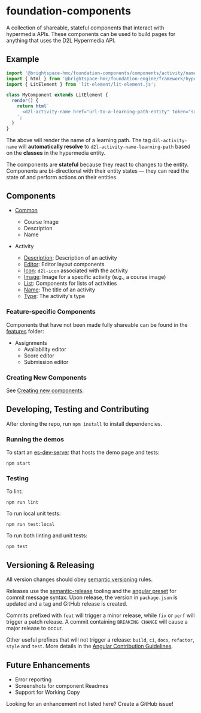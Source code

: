 # foundation-components

A collection of shareable, stateful components that interact with hypermedia APIs. These components can be used to build pages for anything that uses the D2L Hypermedia API.

## Example

```js
import '@brightspace-hmc/foundation-components/components/activity/name/d2l-activity-name.js';
import { html } from '@brightspace-hmc/foundation-engine/framework/hypermedia-components.js';
import { LitElement } from 'lit-element/lit-element.js';

class MyComponent extends LitElement {
  render() {
    return html`
      <d2l-activity-name href="url-to-a-learning-path-entity" token="some-token"></d2l-activity-name>
    `;
  }
}
```

The above will render the name of a learning path. The tag `d2l-activity-name` will **automatically resolve** to `d2l-activity-name-learning-path` based on the **classes** in the hypermedia entity.

The components are **stateful** because they react to changes to the entity. Components are bi-directional with their entity states &mdash; they can read the state of and perform actions on their entities.

## Components

* [Common](components/common/)
  * Course Image
  * Description
  * Name

* Activity
  * [Description](components/activity/description): Description of an activity
  * [Editor](components/activity/editor): Editor layout components
  * [Icon](components/activity/icon): `d2l-icon` associated with the activity
  * [Image](components/activity/image): Image for a specific activity (e.g., a course image)
  * [List](components/activity/list): Components for lists of activities
  * [Name](components/activity/name): The title of an activity
  * [Type](components/activity/type): The activity's type

### Feature-specific Components

Components that have not been made fully shareable can be found in the [features](features) folder:

* Assignments
  * Availability editor
  * Score editor
  * Submission editor

### Creating New Components

See [Creating new components](creating-new-components.md).

## Developing, Testing and Contributing

After cloning the repo, run `npm install` to install dependencies.

### Running the demos

To start an [es-dev-server](https://open-wc.org/developing/es-dev-server.html) that hosts the demo page and tests:

```shell
npm start
```

### Testing

To lint:

```shell
npm run lint
```

To run local unit tests:

```shell
npm run test:local
```

To run both linting and unit tests:

```shell
npm test
```

## Versioning & Releasing

All version changes should obey [semantic versioning](https://semver.org/) rules.

Releases use the [semantic-release](https://semantic-release.gitbook.io/) tooling and the [angular preset](https://github.com/conventional-changelog/conventional-changelog/tree/master/packages/conventional-changelog-angular) for commit message syntax. Upon release, the version in `package.json` is updated and a tag and GitHub release is created.

Commits prefixed with `feat` will trigger a minor release, while `fix` or `perf` will trigger a patch release. A commit containing `BREAKING CHANGE` will cause a major release to occur.

Other useful prefixes that will not trigger a release: `build`, `ci`, `docs`, `refactor`, `style` and `test`. More details in the [Angular Contribution Guidelines](https://github.com/angular/angular/blob/master/CONTRIBUTING.md#type).

## Future Enhancements

* Error reporting
* Screenshots for component Readmes
* Support for Working Copy

Looking for an enhancement not listed here? Create a GitHub issue!
